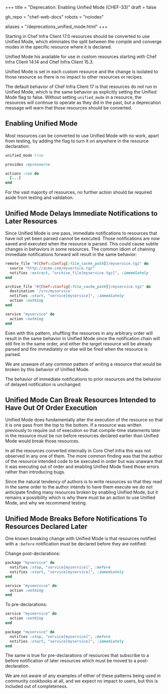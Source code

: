 +++
title = "Deprecation: Enabling Unified Mode (CHEF-33)"
draft = false

gh_repo = "chef-web-docs"
robots = "noindex"


aliases = "/deprecations_unified_mode.html"
+++

Starting in Chef Infra Client 17.0 resources should be converted to use Unified Mode, which eliminates the split between the compile and converge modes in the specific resource where it is declared.

Unified Mode his available for use in custom resources starting with Chef Infra Client 14.14 and Chef Infra Client 15.3.

Unified Mode is set in each custom resource and the change is isolated to those resource so there is no impact to other resources or recipes.

The default behavior of Chef Infra Client 17 is that resources do not run in Unified Mode, which is the same behavior as explicitly setting the Unified Mode flag to false. Without setting `unified_mode` in a resource, the resources will continue to operate as they did in the past, but a deprecation message will warn that those resources should be converted.

## Enabling Unified Mode

Most resources can be converted to use Unified Mode with no work, apart from testing, by adding the flag to turn it on anywhere in the resource declaration:

```ruby
unified_mode true

provides :myresource

actions :run do
  [...]
end
```

For the vast majority of resources, no further action should be required aside from testing and validation.

## Unified Mode Delays Immediate Notifications to Later Resources

Since Unified Mode is one pass, immediate notifications to resources that have not yet been parsed cannot be executed. Those notifications are now saved and executed when the resource is parsed. This could cause subtle changes in behaviors in some resources. The common idiom of chaining immediate notifications forward will result in the same behavior:

```ruby
remote_file "#{Chef::Config[:file_cache_path]}/myservice.tgz" do
  source "http://acme.com/myservice.tgz"
  notifies :extract, "archive_file[myservice.tgz]", :immediately
end

archive_file "#{Chef::Config[:file_cache_path]}/myservice.tgz" do
  destination '/srv/myservice'
  notifies :start, "service[myservice]", :immediately
  action :nothing
end

service "myservice" do
  action :nothing
end
```

Even with this pattern, shuffling the resources in any arbitrary order will result in the same behavior in Unified Mode since the notification chain will still fire in the same order, and either the target resource will be already parsed and fire immediately or else will be fired when the resource is parsed.

We are unaware of any common pattern of writing a resource that would be broken by this behavior of Unified Mode.

The behavior of immediate notifications to prior resources and the behavior of delayed notification is unchanged.

## Unified Mode Can Break Resources Intended to Have Out Of Order Execution

Unified Mode does fundamentally alter the execution of the resource so that it is one pass from the top to the bottom. If a resource was written previously to require out of execution so that compile-time statements later in the resource must be run before resources declared earlier than Unified Mode would break those resources.

In all the resources converted internally in Core Chef Infra this was not observed in any one of them. The more common finding was that the author of the resource intended code to be executed in order but was unaware that it was executing out of order and enabling Unified Mode fixed those errors rather than introducing bugs.

Since the natural tendency of authors is to write resources so that they read in the same order to the author intends to have them execute we do not anticipate finding many resources broken by enabling Unified Mode, but it remains a possibility which is why there must be an action to use Unified Mode, and why we recommend testing.

## Unified Mode Breaks Before Notifications To Resources Declared Later

One known breaking change with Unified Mode is that resources notified with a `:before` notification must be declared before they are notified:

Change post-declarations:

```ruby
package "myservice" do
  notifies :stop, "service[myservice]", :before
  notifies :start, "service[myservice]", :immediately
end

service "myseervice" do
  action :nothing
end
```

To pre-declarations:

```ruby
service "myseervice" do
  action :nothing
end

package "myservice" do
  notifies :stop, "service[myservice]", :before
  notifies :start, "service[myservice]", :immediately
end
```

The same is true for pre-declarations of resources that subscribe to a before notification of later resources which must be moved to a post-declaration.

We are not aware of any examples of either of these patterns being used in community cookbooks at all, and we expect no impact to users, but this is included out of completeness.
